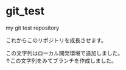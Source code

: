 # git_test
my git test repository

これからこのリポジトリを成長させます。

この文字列はローカル開発環境で追加しました。  
↑この文字列をみてブランチを作成しました。
<!-- # 空白2文字で改行が抜けていました。-->
<!-- markdownのコメント行はHTMLと同じです -->

